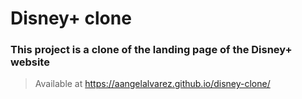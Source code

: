 # Disney+ clone

### This project is a clone of the landing page of the Disney+ website

> Available at https://aangelalvarez.github.io/disney-clone/